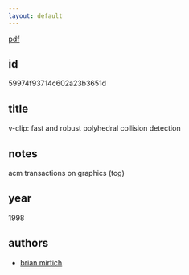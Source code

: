 ```yaml
---
layout: default
---
```


[pdf](https://s3-us-west-2.amazonaws.com/19f075ca4a482833.media/articles/59974f93714c602a23b3651d.pdf)

## id

59974f93714c602a23b3651d

## title

v-clip: fast and robust polyhedral collision detection

## notes

acm transactions on graphics (tog)

## year

1998

## authors

 * [brian mirtich](/pages/literature/authors/59974f93714c602a23b3651c.html)